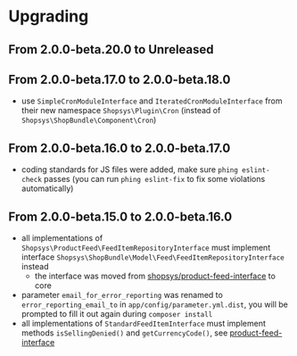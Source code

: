 # Upgrading

## From 2.0.0-beta.20.0 to Unreleased

## From 2.0.0-beta.17.0 to 2.0.0-beta.18.0
- use `SimpleCronModuleInterface` and `IteratedCronModuleInterface` from their new namespace `Shopsys\Plugin\Cron` (instead of `Shopsys\ShopBundle\Component\Cron`)

## From 2.0.0-beta.16.0 to 2.0.0-beta.17.0
- coding standards for JS files were added, make sure `phing eslint-check` passes
(you can run `phing eslint-fix` to fix some violations automatically)

## From 2.0.0-beta.15.0 to 2.0.0-beta.16.0
- all implementations of `Shopsys\ProductFeed\FeedItemRepositoryInterface` must implement interface `Shopsys\ShopBundle\Model\Feed\FeedItemRepositoryInterface` instead
    - the interface was moved from [shopsys/product-feed-interface](https://github.com/shopsys/product-feed-interface/) to core
- parameter `email_for_error_reporting` was renamed to `error_reporting_email_to` in `app/config/parameter.yml.dist`,
you will be prompted to fill it out again during `composer install`
- all implementations of `StandardFeedItemInterface` must implement methods `isSellingDenied()` and `getCurrencyCode()`, see [product-feed-interface](https://github.com/shopsys/product-feed-interface/blob/master/UPGRADE.md#from-030-to-040)